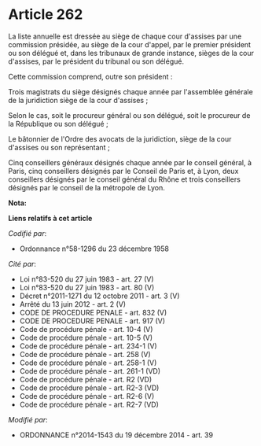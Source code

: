 # Article 262

La liste annuelle est dressée au siège de chaque cour d'assises par une commission présidée, au siège de la cour d'appel, par
le premier président ou son délégué et, dans les tribunaux de grande instance, sièges de la cour d'assises, par le président
du tribunal ou son délégué.

Cette commission comprend, outre son président :

Trois magistrats du siège désignés chaque année par l'assemblée générale de la juridiction siège de la cour d'assises ;

Selon le cas, soit le procureur général ou son délégué, soit le procureur de la République ou son délégué ;

Le bâtonnier de l'Ordre des avocats de la juridiction, siège de la cour d'assises ou son représentant ;

Cinq conseillers généraux désignés chaque année par le conseil général, à Paris, cinq conseillers désignés par le Conseil de
Paris et, à Lyon, deux conseillers désignés par le conseil général du Rhône et trois conseillers désignés par le conseil de
la métropole de Lyon.

**Nota:**



**Liens relatifs à cet article**

_Codifié par_:

  - Ordonnance n°58-1296 du 23 décembre 1958

_Cité par_:

  - Loi n°83-520 du 27 juin 1983 - art. 27 (V)
  - Loi n°83-520 du 27 juin 1983 - art. 80 (V)
  - Décret n°2011-1271 du 12 octobre 2011 - art. 3 (V)
  - Arrêté du 13 juin 2012 - art. 2 (V)
  - CODE DE PROCEDURE PENALE - art. 832 (V)
  - CODE DE PROCEDURE PENALE - art. 917 (V)
  - Code de procédure pénale - art. 10-4 (V)
  - Code de procédure pénale - art. 10-5 (V)
  - Code de procédure pénale - art. 234-1 (V)
  - Code de procédure pénale - art. 258 (V)
  - Code de procédure pénale - art. 258-1 (V)
  - Code de procédure pénale - art. 261-1 (VD)
  - Code de procédure pénale - art. R2 (VD)
  - Code de procédure pénale - art. R2-3 (VD)
  - Code de procédure pénale - art. R2-6 (V)
  - Code de procédure pénale - art. R2-7 (VD)

_Modifié par_:

  - ORDONNANCE n°2014-1543 du 19 décembre 2014 - art. 39
